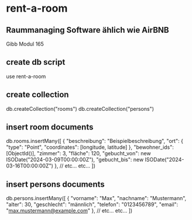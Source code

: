 # rent-a-room
## Raummanaging Software ählich wie AirBNB
Gibb Modul 165


## create db script
use rent-a-room 

## create collection
db.createCollection("rooms") 
db.createCollection("persons")

## insert room documents
db.rooms.insertMany([ 
  { 
    "beschreibung": "Beispielbeschreibung", 
    "ort": { 
      "type": "Point", 
      "coordinates": [longitude, latitude] 
    }, 
    "bewohner_ids": [ObjectId()], 
    "zimmer": 3, 
    "fläche": 120, 
    "gebucht_von": new ISODate("2024-03-09T00:00:00Z"), 
    "gebucht_bis": new ISODate("2024-03-16T00:00:00Z") 
  }, 
  // etc... etc...
]) 

## insert persons documents
db.persons.insertMany([
  {
    "vorname": "Max",
    "nachname": "Mustermann",
    "alter": 30,
    "geschlecht": "männlich",
    "telefon": "0123456789",
    "email": "max.mustermann@example.com"
  },
   // etc... etc...
])

 

 
